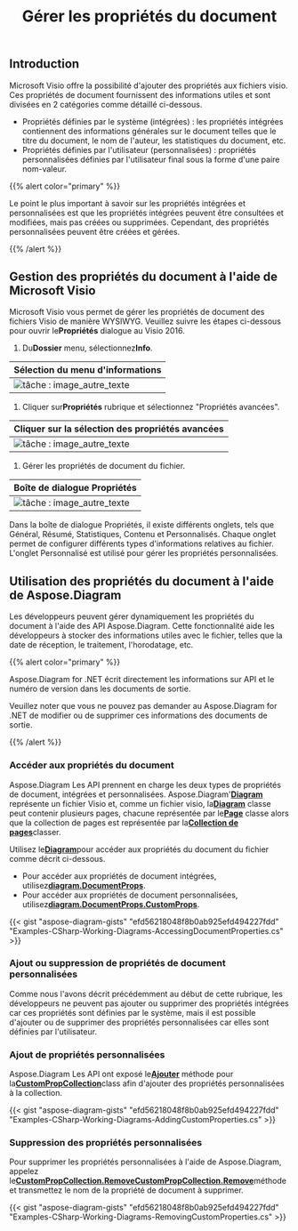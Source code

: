 ﻿---
title: Gérer les propriétés du document
linktitle: Propriétés du document
type: docs
weight: 80
url: /fr/net/document-properties/
description: Gérer les propriétés de document des fichiers visio.
---
## **Introduction**

Microsoft Visio offre la possibilité d'ajouter des propriétés aux fichiers visio. Ces propriétés de document fournissent des informations utiles et sont divisées en 2 catégories comme détaillé ci-dessous.

- Propriétés définies par le système (intégrées) : les propriétés intégrées contiennent des informations générales sur le document telles que le titre du document, le nom de l'auteur, les statistiques du document, etc.
- Propriétés définies par l'utilisateur (personnalisées) : propriétés personnalisées définies par l'utilisateur final sous la forme d'une paire nom-valeur.

{{% alert color="primary" %}}

Le point le plus important à savoir sur les propriétés intégrées et personnalisées est que les propriétés intégrées peuvent être consultées et modifiées, mais pas créées ou supprimées. Cependant, des propriétés personnalisées peuvent être créées et gérées.

{{% /alert %}}

## **Gestion des propriétés du document à l'aide de Microsoft Visio**

 Microsoft Visio vous permet de gérer les propriétés de document des fichiers Visio de manière WYSIWYG. Veuillez suivre les étapes ci-dessous pour ouvrir le**Propriétés** dialogue au Visio 2016.

1.  Du**Dossier** menu, sélectionnez**Info**.

|**Sélection du menu d'informations**|
|:- |
|![tâche : image_autre_texte](managing-document-properties_1.png)|
1.  Cliquer sur**Propriétés** rubrique et sélectionnez "Propriétés avancées".

|**Cliquer sur la sélection des propriétés avancées**|
|:- |
|![tâche : image_autre_texte](managing-document-properties_2.png)|
1. Gérer les propriétés de document du fichier.

|**Boîte de dialogue Propriétés**|
|:- |
|![tâche : image_autre_texte](managing-document-properties_3.png)|
Dans la boîte de dialogue Propriétés, il existe différents onglets, tels que Général, Résumé, Statistiques, Contenu et Personnalisés. Chaque onglet permet de configurer différents types d'informations relatives au fichier. L'onglet Personnalisé est utilisé pour gérer les propriétés personnalisées.

## **Utilisation des propriétés du document à l'aide de Aspose.Diagram**

Les développeurs peuvent gérer dynamiquement les propriétés du document à l'aide des API Aspose.Diagram. Cette fonctionnalité aide les développeurs à stocker des informations utiles avec le fichier, telles que la date de réception, le traitement, l'horodatage, etc.

{{% alert color="primary" %}}

Aspose.Diagram for .NET écrit directement les informations sur API et le numéro de version dans les documents de sortie.

Veuillez noter que vous ne pouvez pas demander au Aspose.Diagram for .NET de modifier ou de supprimer ces informations des documents de sortie.

{{% /alert %}}

### **Accéder aux propriétés du document**

 Aspose.Diagram Les API prennent en charge les deux types de propriétés de document, intégrées et personnalisées. Aspose.Diagram'[**Diagram**](https://reference.aspose.com/diagram/net/aspose.diagram/Diagram) représente un fichier Visio et, comme un fichier visio, la[**Diagram**](https://reference.aspose.com/diagram/net/aspose.diagram/Diagram) classe peut contenir plusieurs pages, chacune représentée par le[**Page**](https://reference.aspose.com/diagram/net/aspose.diagram/page) classe alors que la collection de pages est représentée par la[**Collection de pages**](https://reference.aspose.com/diagram/net/aspose.diagram/pagecollection)classer.

 Utilisez le[**Diagram**](https://reference.aspose.com/diagram/net/aspose.diagram/Diagram)pour accéder aux propriétés du document du fichier comme décrit ci-dessous.

- Pour accéder aux propriétés de document intégrées, utilisez[**diagram.DocumentProps**](https://reference.aspose.com/diagram/net/aspose.diagram/documentproperties).
-  Pour accéder aux propriétés de document personnalisées, utilisez[**diagram.DocumentProps.CustomProps**](https://reference.aspose.com/diagram/net/aspose.diagram/documentproperties/properties/customprops).

{{< gist "aspose-diagram-gists" "efd56218048f8b0ab925efd494227fdd" "Examples-CSharp-Working-Diagrams-AccessingDocumentProperties.cs" >}}

### **Ajout ou suppression de propriétés de document personnalisées**

Comme nous l'avons décrit précédemment au début de cette rubrique, les développeurs ne peuvent pas ajouter ou supprimer des propriétés intégrées car ces propriétés sont définies par le système, mais il est possible d'ajouter ou de supprimer des propriétés personnalisées car elles sont définies par l'utilisateur.

### **Ajout de propriétés personnalisées**

 Aspose.Diagram Les API ont exposé le[**Ajouter**](https://reference.aspose.com/diagram/net/aspose.diagram/custompropcollection/methods/add) méthode pour la[**CustomPropCollection**](https://reference.aspose.com/diagram/net/aspose.diagram/custompropcollection)class afin d'ajouter des propriétés personnalisées à la collection.

{{< gist "aspose-diagram-gists" "efd56218048f8b0ab925efd494227fdd" "Examples-CSharp-Working-Diagrams-AddingCustomProperties.cs" >}}

### **Suppression des propriétés personnalisées**

 Pour supprimer les propriétés personnalisées à l'aide de Aspose.Diagram, appelez le[**CustomPropCollection.RemoveCustomPropCollection.Remove**](https://reference.aspose.com/diagram/net/aspose.diagram/custompropcollection/methods/remove)méthode et transmettez le nom de la propriété de document à supprimer.

{{< gist "aspose-diagram-gists" "efd56218048f8b0ab925efd494227fdd" "Examples-CSharp-Working-Diagrams-RemovingCustomProperties.cs" >}}
